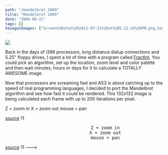 ```yaml
---
path: "/mandelbrot_2009"
title: "Mandelbrot 2009"
date: "2009-09-21"
tags: []
hexagonImages: ["Screen%20shot%202011-07-21%20at%205.22.43%20PM.png_hexagon.png"]
---
```


 [![](Screen%20shot%202011-07-21%20at%205.22.43%20PM.png)](Screen%20shot%202011-07-21%20at%205.22.43%20PM.png)

Back in the days of i386 processors, long distance dialup connections and 5.25" floppy drives, I spent a lot of time with a program called [FractInt](http://spanky.triumf.ca/www/fractint/fractint.html). You could pick an algorithm, set up the location, zoom level and color palette and then wait minutes, hours or days for it to calculate a TOTALLY AWESOME image.

Now that processors are screaming fast and AS3 is about catching up to the speed of real programming languages, I decided to port the Mandelbrot algorithm and see how fast it could be rendered. This 132x132 image is being calculated each frame with up to 200 iterations per pixel.

<!-- swfobject.embedSWF("http://www.beigerecords.com/joe/sites/default/files/mandelbrotset.swf", "mandelbrot", "132", "132", "9.0.0"); // -->

Z = zoom in
X = zoom out
mouse = pan

[source](undefined) 11 
  <!---
  <div class="field field-type-filefield field-field-images" xmlns="http://www.w3.org/1999/xhtml">
      
    <div class="field-items">
            <div class="field-item odd">
                    <a href="http://www.beigerecords.com/joe-old/sites/default/files/Screen shot 2011-07-21 at 5.22.43 PM.png" class="imagecache imagecache-square_thumbnail imagecache-imagelink imagecache-square_thumbnail_imagelink"><img src="http://www.beigerecords.com/joe-old/sites/default/files/imagecache/square_thumbnail/Screen%20shot%202011-07-21%20at%205.22.43%20PM.png" alt="" title="" width="300" height="300" class="imagecache imagecache-square_thumbnail"/></a>        </div>
        </div>
</div> 
 <p xmlns="http://www.w3.org/1999/xhtml">Back in the days of i386 processors, long distance dialup connections and 5.25" floppy drives, I spent a lot of time with a program called <a href="http://spanky.triumf.ca/www/fractint/fractint.html">FractInt</a>.  You could pick an algorithm, set up the location, zoom level and color palette and then wait minutes, hours or days for it to calculate a TOTALLY AWESOME image.</p> 

 <p xmlns="http://www.w3.org/1999/xhtml">Now that processors are screaming fast and AS3 is about catching up to the speed of real programming languages, I decided to port the Mandelbrot algorithm and see how fast it could be rendered.  This 132x132 image is being calculated each frame with up to 200 iterations per pixel.</p> 

 <script type="text/javascript" xmlns="http://www.w3.org/1999/xhtml"><!--
swfobject.embedSWF("http://www.beigerecords.com/joe/sites/default/files/mandelbrotset.swf", "mandelbrot", "132", "132", "9.0.0");
// --></script> 
 <div style="text-align: center; width: 640px;" xmlns="http://www.w3.org/1999/xhtml"><div id="mandelbrot"></div>
<pre>Z = zoom in
X = zoom out
mouse = pan</pre>
</div> 
 <a href="http://www.beigerecords.com/joe/sites/default/files/mandelbrotset.as" xmlns="http://www.w3.org/1999/xhtml">source</a> 11
  --->